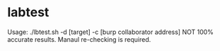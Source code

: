# labtest

Usage:
./lbtest.sh -d [target] -c [burp collaborator address]
NOT 100% accurate results. Manaul re-checking is required.
